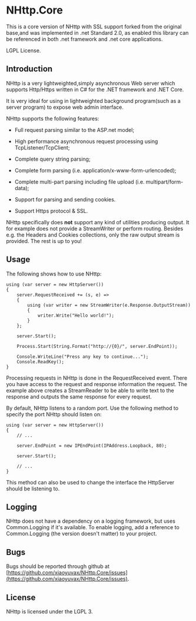 # NHttp.Core
This is a core version of NHttp with SSL support forked from the original base,and was implemented in .net Standard 2.0, as enabled this library can be referenced in both .net framework and .net core applications.

LGPL License.

## Introduction

NHttp is a very lightweighted,simply asynchronous Web server which supports Http/Https written in C# for the .NET framework and .NET Core.

It is very ideal for using in lightweighted background program(such as a server program) to expose web admin interface.


NHttp supports the following features:

* Full request parsing similar to the ASP.net model;

* High performance asynchronous request processing using TcpListener/TcpClient;

* Complete query string parsing;

* Complete form parsing (i.e. application/x-www-form-urlencoded);

* Complete multi-part parsing including file upload (i.e. multipart/form-data);

* Support for parsing and sending cookies.

* Support Https protocol & SSL.


NHttp specifically does **not** support any kind of utilities producing output.
It for example does not provide a StreamWriter or perform routing. Besides e.g.
the Headers and Cookies collections, only the raw output stream is provided.
The rest is up to you!

## Usage

The following shows how to use NHttp:

    using (var server = new HttpServer())
    {
        server.RequestReceived += (s, e) =>
        {
            using (var writer = new StreamWriter(e.Response.OutputStream))
            {
                writer.Write("Hello world!");
            }
        };

        server.Start();

        Process.Start(String.Format("http://{0}/", server.EndPoint));

        Console.WriteLine("Press any key to continue...");
        Console.ReadKey();
    }

Processing requests in NHttp is done in the RequestReceived event. There you
have access to the request and response information the request. The example
above creates a StreamReader to be able to write text to the response and
outputs the same response for every request.

By default, NHttp listens to a random port. Use the following method to specify
the port NHttp should listen on:

    using (var server = new HttpServer())
    {
        // ...

        server.EndPoint = new IPEndPoint(IPAddress.Loopback, 80);

        server.Start();

        // ...
    }

This method can also be used to change the interface the HttpServer should be
listening to.

## Logging

NHttp does not have a dependency on a logging framework, but uses Common.Logging
if it's available. To enable logging, add a reference to Common.Logging (the
version doesn't matter) to your project.

## Bugs

Bugs should be reported through github at
[https://github.com/xiaoyuvax/NHttp.Core/issues](https://github.com/xiaoyuvax/NHttp.Core/issues).

## License

NHttp is licensed under the LGPL 3.
